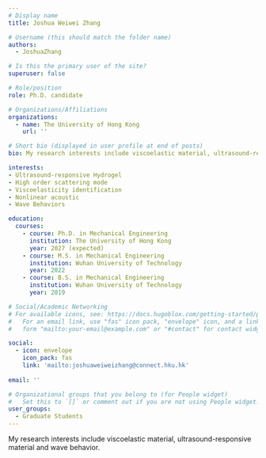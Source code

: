 ```yaml
---
# Display name
title: Joshua Weiwei Zhang

# Username (this should match the folder name)
authors:
  - JoshuaZhang

# Is this the primary user of the site?
superuser: false

# Role/position
role: Ph.D. candidate

# Organizations/Affiliations
organizations:
  - name: The University of Hong Kong
    url: ''

# Short bio (displayed in user profile at end of posts)
bio: My research interests include viscoelastic material, ultrasound-responsive material and wave behavior.

interests:
- Ultrasound-responsive Hydrogel
- High order scattering mode
- Viscoelasticity identification
- Nonlinear acoustic
- Wave Behaviors

education:
  courses:
    - course: Ph.D. in Mechanical Engineering
      institution: The University of Hong Kong
      year: 2027 (expected)
    - course: M.S. in Mechanical Engineering
      institution: Wuhan University of Technology
      year: 2022
    - course: B.S. in Mechanical Engineering
      institution: Wuhan University of Technology
      year: 2019

# Social/Academic Networking
# For available icons, see: https://docs.hugoblox.com/getting-started/page-builder/#icons
#   For an email link, use "fas" icon pack, "envelope" icon, and a link in the
#   form "mailto:your-email@example.com" or "#contact" for contact widget.

social:
  - icon: envelope
    icon_pack: fas
    link: 'mailto:joshuaweiweizhang@connect.hku.hk'
  
email: ''

# Organizational groups that you belong to (for People widget)
#   Set this to `[]` or comment out if you are not using People widget.
user_groups:
  - Graduate Students
---
```


My research interests include viscoelastic material, ultrasound-responsive material and wave behavior.
